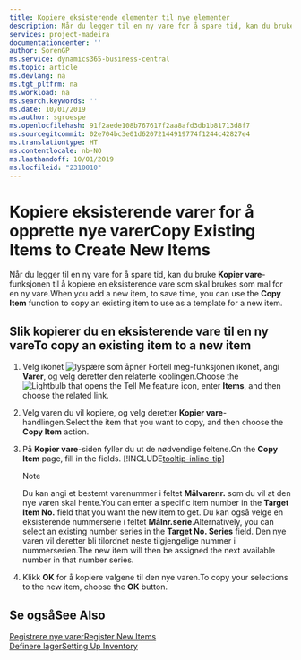 ```yaml
---
title: Kopiere eksisterende elementer til nye elementer
description: Når du legger til en ny vare for å spare tid, kan du bruke Kopier vare-funksjonen til å kopiere en eksisterende vare som skal brukes som mal for en ny vare.
services: project-madeira
documentationcenter: ''
author: SorenGP
ms.service: dynamics365-business-central
ms.topic: article
ms.devlang: na
ms.tgt_pltfrm: na
ms.workload: na
ms.search.keywords: ''
ms.date: 10/01/2019
ms.author: sgroespe
ms.openlocfilehash: 91f2aede108b767617f2aa8afd3db1b81713d8f7
ms.sourcegitcommit: 02e704bc3e01d62072144919774f1244c42827e4
ms.translationtype: HT
ms.contentlocale: nb-NO
ms.lasthandoff: 10/01/2019
ms.locfileid: "2310010"
---
```

# <a name="copy-existing-items-to-create-new-items"></a><span data-ttu-id="aac8d-103">Kopiere eksisterende varer for å opprette nye varer</span><span class="sxs-lookup"><span data-stu-id="aac8d-103">Copy Existing Items to Create New Items</span></span>
<span data-ttu-id="aac8d-104">Når du legger til en ny vare for å spare tid, kan du bruke **Kopier vare**-funksjonen til å kopiere en eksisterende vare som skal brukes som mal for en ny vare.</span><span class="sxs-lookup"><span data-stu-id="aac8d-104">When you add a new item, to save time, you can use the **Copy Item** function to copy an existing item to use as a template for a new item.</span></span>  

## <a name="to-copy-an-existing-item-to-a-new-item"></a><span data-ttu-id="aac8d-105">Slik kopierer du en eksisterende vare til en ny vare</span><span class="sxs-lookup"><span data-stu-id="aac8d-105">To copy an existing item to a new item</span></span>  
1. <span data-ttu-id="aac8d-106">Velg ikonet ![lyspære som åpner Fortell meg-funksjonen](media/ui-search/search_small.png "Fortell hva du vil gjøre") ikonet, angi **Varer**, og velg deretter den relaterte koblingen.</span><span class="sxs-lookup"><span data-stu-id="aac8d-106">Choose the ![Lightbulb that opens the Tell Me feature](media/ui-search/search_small.png "Tell me what you want to do") icon, enter **Items**, and then choose the related link.</span></span>  
2. <span data-ttu-id="aac8d-107">Velg varen du vil kopiere, og velg deretter **Kopier vare**-handlingen.</span><span class="sxs-lookup"><span data-stu-id="aac8d-107">Select the item that you want to copy, and then choose the **Copy Item** action.</span></span>  
3. <span data-ttu-id="aac8d-108">På **Kopier vare**-siden fyller du ut de nødvendige feltene.</span><span class="sxs-lookup"><span data-stu-id="aac8d-108">On the **Copy Item** page, fill in the fields.</span></span> [!INCLUDE[tooltip-inline-tip](includes/tooltip-inline-tip_md.md)]

    > [!NOTE]  
    > <span data-ttu-id="aac8d-109">Du kan angi et bestemt varenummer i feltet **Målvarenr.** som du vil at den nye varen skal hente.</span><span class="sxs-lookup"><span data-stu-id="aac8d-109">You can enter a specific item number in the **Target Item No.** field that you want the new item to get.</span></span> <span data-ttu-id="aac8d-110">Du kan også velge en eksisterende nummerserie i feltet **Målnr.serie**.</span><span class="sxs-lookup"><span data-stu-id="aac8d-110">Alternatively, you can select an existing number series in the **Target No. Series** field.</span></span> <span data-ttu-id="aac8d-111">Den nye varen vil deretter bli tilordnet neste tilgjengelige nummer i nummerserien.</span><span class="sxs-lookup"><span data-stu-id="aac8d-111">The new item will then be assigned the next available number in that number series.</span></span>  

5. <span data-ttu-id="aac8d-112">Klikk **OK** for å kopiere valgene til den nye varen.</span><span class="sxs-lookup"><span data-stu-id="aac8d-112">To copy your selections to the new item, choose the **OK** button.</span></span>  

## <a name="see-also"></a><span data-ttu-id="aac8d-113">Se også</span><span class="sxs-lookup"><span data-stu-id="aac8d-113">See Also</span></span>  
[<span data-ttu-id="aac8d-114">Registrere nye varer</span><span class="sxs-lookup"><span data-stu-id="aac8d-114">Register New Items</span></span>](inventory-how-register-new-items.md)  
[<span data-ttu-id="aac8d-115">Definere lager</span><span class="sxs-lookup"><span data-stu-id="aac8d-115">Setting Up Inventory</span></span>](inventory-setup-inventory.md)
